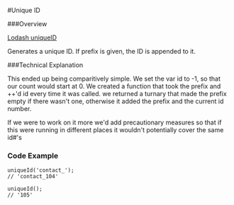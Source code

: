#Unique ID

###Overview

[Lodash uniqueID](https://lodash.com/docs#uniqueId)

Generates a unique ID. If prefix is given, the ID is appended to it.


###Technical Explanation

This ended up being comparitively simple.  We set the var id to -1, so that our count would start at 0. We created a function that took the prefix and ++'d id every time it was called. we returned a turnary that made the prefix empty if there wasn't one, otherwise it added the prefix and the current id number.

If we were to work on it more we'd add precautionary measures so that if this were running in different places it wouldn't potentially cover the same id#'s


### Code Example

```
uniqueId('contact_');
// 'contact_104'

uniqueId();
// '105'
```